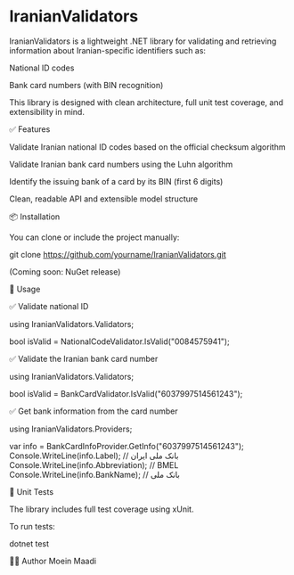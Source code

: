 # IranianValidators

IranianValidators is a lightweight .NET library for validating and retrieving information about Iranian-specific identifiers such as:

National ID codes

Bank card numbers (with BIN recognition)

This library is designed with clean architecture, full unit test coverage, and extensibility in mind.

✅ Features

Validate Iranian national ID codes based on the official checksum algorithm

Validate Iranian bank card numbers using the Luhn algorithm

Identify the issuing bank of a card by its BIN (first 6 digits)

Clean, readable API and extensible model structure

📦 Installation

You can clone or include the project manually:

git clone https://github.com/yourname/IranianValidators.git

(Coming soon: NuGet release)

🧪 Usage

✅ Validate national ID

using IranianValidators.Validators;

bool isValid = NationalCodeValidator.IsValid("0084575941");

✅ Validate the Iranian bank card number

using IranianValidators.Validators;

bool isValid = BankCardValidator.IsValid("6037997514561243");

✅ Get bank information from the card number

using IranianValidators.Providers;

var info = BankCardInfoProvider.GetInfo("6037997514561243");
Console.WriteLine(info.Label);        // بانک ملی ایران
Console.WriteLine(info.Abbreviation); // BMEL
Console.WriteLine(info.BankName);     // بانک ملی

🧪 Unit Tests

The library includes full test coverage using xUnit.

To run tests:

dotnet test

🧑‍💻 Author
Moein Maadi


